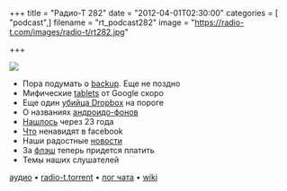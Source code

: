 +++
title = "Радио-Т 282"
date = "2012-04-01T02:30:00"
categories = [ "podcast",]
filename = "rt_podcast282"
image = "https://radio-t.com/images/radio-t/rt282.jpg"

+++

![](https://radio-t.com/images/radio-t/rt282.jpg)

- Пора подумать о [backup](http://gigaom.com/cloud/seriously-now-people-back-your-stuff-up/). Еще не поздно
- Мифические [tablets](http://online.wsj.com/article/SB10001424052702303404704577312043639469540.html) от Google скоро
- Еще один [убийца Dropbox](http://arstechnica.com/gadgets/news/2012/03/google-drive-leaked-screenshots-show-up-to-5gb-free-storage.ars) на пороге
- О названиях [андроидо-фонов](http://techcrunch.com/2012/03/26/condom-or-android-handset-name/)
- [Нашлось](http://www.geek.com/articles/games/prince-of-persia-creator-finds-lost-source-code-23-years-later-20120329/) через 23 года
- [Что](http://thenextweb.com/facebook/2012/03/29/instagram-photos-are-the-most-annoying-facebook-photo-trend-and-could-get-you-unfriend) ненавидят в facebook
- Наши радостные [новости](http://habrahabr.ru/post/141016/)
- За [флэш](http://news.cnet.com/8301-30685_3-57405606-264/adobe-to-charge-flash-coders-to-use-premium-features/) теперь придется платить
- Темы наших слушателей

[аудио](http://cdn.radio-t.com/rt_podcast282.mp3) • [radio-t.torrent](http://cdn.radio-t.com/torrents/rt_podcast282.mp3.torrent) • [лог чата](http://chat.radio-t.com/logs/radio-t-282.html) • [wiki](http://wiki.radio-t.com/%D0%92%D1%8B%D0%BF%D1%83%D1%81%D0%BA_282)<audio src="http://cdn.radio-t.com/rt_podcast282.mp3" preload="none"></audio>